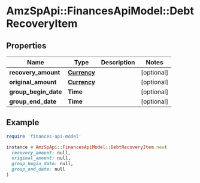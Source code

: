 # AmzSpApi::FinancesApiModel::DebtRecoveryItem

## Properties

| Name | Type | Description | Notes |
| ---- | ---- | ----------- | ----- |
| **recovery_amount** | [**Currency**](Currency.md) |  | [optional] |
| **original_amount** | [**Currency**](Currency.md) |  | [optional] |
| **group_begin_date** | **Time** |  | [optional] |
| **group_end_date** | **Time** |  | [optional] |

## Example

```ruby
require 'finances-api-model'

instance = AmzSpApi::FinancesApiModel::DebtRecoveryItem.new(
  recovery_amount: null,
  original_amount: null,
  group_begin_date: null,
  group_end_date: null
)
```

